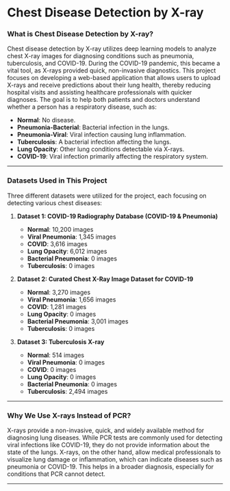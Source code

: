 # Chest Disease Detection by X-ray

### **What is Chest Disease Detection by X-ray?**

Chest disease detection by X-ray utilizes deep learning models to analyze chest X-ray images for diagnosing conditions such as pneumonia, tuberculosis, and COVID-19. During the COVID-19 pandemic, this became a vital tool, as X-rays provided quick, non-invasive diagnostics. This project focuses on developing a web-based application that allows users to upload X-rays and receive predictions about their lung health, thereby reducing hospital visits and assisting healthcare professionals with quicker diagnoses. The goal is to help both patients and doctors understand whether a person has a respiratory disease, such as:

- **Normal**: No disease.
- **Pneumonia-Bacterial**: Bacterial infection in the lungs.   
- **Pneumonia-Viral**: Viral infection causing lung inflammation.   
- **Tuberculosis**: A bacterial infection affecting the lungs.  
- **Lung Opacity**: Other lung conditions detectable via X-rays.  
- **COVID-19**: Viral infection primarily affecting the respiratory system.

---

### **Datasets Used in This Project**

Three different datasets were utilized for the project, each focusing on detecting various chest diseases:

1. **Dataset 1: COVID-19 Radiography Database (COVID-19 & Pneumonia)**
   - **Normal**: 10,200 images
   - **Viral Pneumonia**: 1,345 images
   - **COVID**: 3,616 images
   - **Lung Opacity**: 6,012 images
   - **Bacterial Pneumonia**: 0 images
   - **Tuberculosis**: 0 images

2. **Dataset 2: Curated Chest X-Ray Image Dataset for COVID-19**
   - **Normal**: 3,270 images
   - **Viral Pneumonia**: 1,656 images
   - **COVID**: 1,281 images
   - **Lung Opacity**: 0 images
   - **Bacterial Pneumonia**: 3,001 images
   - **Tuberculosis**: 0 images

3. **Dataset 3: Tuberculosis X-ray**
   - **Normal**: 514 images
   - **Viral Pneumonia**: 0 images
   - **COVID**: 0 images
   - **Lung Opacity**: 0 images
   - **Bacterial Pneumonia**: 0 images
   - **Tuberculosis**: 2,494 images

---

### **Why We Use X-rays Instead of PCR?**

X-rays provide a non-invasive, quick, and widely available method for diagnosing lung diseases. While PCR tests are commonly used for detecting viral infections like COVID-19, they do not provide information about the state of the lungs. X-rays, on the other hand, allow medical professionals to visualize lung damage or inflammation, which can indicate diseases such as pneumonia or COVID-19. This helps in a broader diagnosis, especially for conditions that PCR cannot detect.

---
